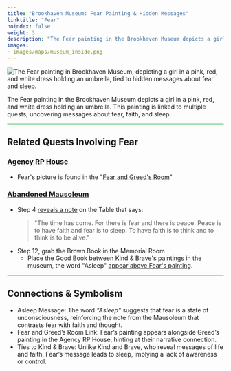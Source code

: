 ```yaml
---
title: "Brookhaven Museum: Fear Painting & Hidden Messages"
linktitle: "Fear"
noindex: false
weight: 3
description: "The Fear painting in the Brookhaven Museum depicts a girl in a pink, red, and white dress with an umbrella, tied to hidden messages about fear and sleep."
images: 
- images/maps/museum_inside.png
---
```


![The Fear painting in Brookhaven Museum, depicting a girl in a pink, red, and white dress holding an umbrella, tied to hidden messages about fear and sleep.](/images/bh/museum_fear.webp?height=200px)

The Fear painting in the Brookhaven Museum depicts a girl in a pink, red, and white dress holding an umbrella. This painting is linked to multiple quests, uncovering messages about fear, faith, and sleep. 

<hr style="background-color: #28b44c" size=8>

## **Related Quests Involving Fear**

### [Agency RP House](/lore/quests/agency_coffin_portal/)

- Fear's picture is found in the "[Fear and Greed's Room](/lore/quests/agency_coffin_portal/fear_and_greed/)"

### [Abandoned Mausoleum](/lore/quests/abandoned_mausoleum/)

- Step 4 [reveals a note](/casebook/notes/other/#the-time-has-come) on the Table that says:
    > "The time has come. For there is fear and there is peace. Peace is to have faith and fear is to sleep. To have faith is to think and to think is to be alive."
- Step 12, grab the Brown Book in the Memorial Room
    - Place the Good Book between Kind & Brave's paintings in the museum, the word "Asleep" [appear above Fear's painting](/casebook/notes/fear/#asleep).

<hr style="background-color: #28b44c" size=8>

## **Connections & Symbolism**

- Asleep Message: The word *"Asleep"* suggests that fear is a state of unconsciousness, reinforcing the note from the Mausoleum that contrasts fear with faith and thought.
- Fear and Greed’s Room Link: Fear’s painting appears alongside Greed’s painting in the Agency RP House, hinting at their narrative connection.
- Ties to Kind & Brave: Unlike Kind and Brave, who reveal messages of life and faith, Fear’s message leads to sleep, implying a lack of awareness or control.